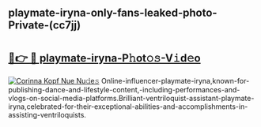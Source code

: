 ## playmate-iryna-only-fans​-leaked-photo​-Private-(cc7jj)


# <h2><a href="https://mediaupload.pro?title=playmate-iryna&ref=git">🔗👉 🔴 playmate-iryna-P𝚑ot𝚘𝚜-V𝚒d𝚎o</a></h2>

[![Corinna Kopf Nue Nu𝚍e𝚜](https://i.imgur.com/0qMVB7G.gif)](https://mediaupload.pro?title=playmate-iryna&ref=git)
Online-influencer-playmate-iryna,known-for-publishing-dance-and-lifestyle-content,-including-performances-and-vlogs-on-social-media-platforms.Brilliant-ventriloquist-assistant-playmate-iryna,celebrated-for-their-exceptional-abilities-and-accomplishments-in-assisting-ventriloquists.  